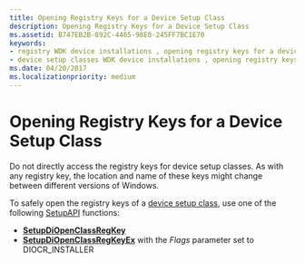 ```yaml
---
title: Opening Registry Keys for a Device Setup Class
description: Opening Registry Keys for a Device Setup Class
ms.assetid: B747EB2B-892C-4465-98E0-245FF7BC1E70
keywords:
- registry WDK device installations , opening registry keys for a device setup class
- device setup classes WDK device installations , opening registry keys
ms.date: 04/20/2017
ms.localizationpriority: medium
---
```


# Opening Registry Keys for a Device Setup Class


Do not directly access the registry keys for device setup classes. As with any registry key, the location and name of these keys might change between different versions of Windows.

To safely open the registry keys of a [device setup class](device-setup-classes.md), use one of the following [SetupAPI](setupapi.md) functions:

-   [**SetupDiOpenClassRegKey**](https://msdn.microsoft.com/library/windows/hardware/ff552065)
-   [**SetupDiOpenClassRegKeyEx**](https://msdn.microsoft.com/library/windows/hardware/ff552067) with the *Flags* parameter set to DIOCR_INSTALLER

 

 





